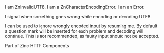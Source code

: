 I am ZnInvalidUTF8.
I am a ZnCharacterEncodingError.
I am an Error.

I signal when something goes wrong while encoding or decoding UTF8.

I can be used to ignore wrongly encoded input by resuming me. By default a question mark will be inserted for each problem and decoding will continue. This is not recommended, as faulty input should not be accepted.

Part of Zinc HTTP Components